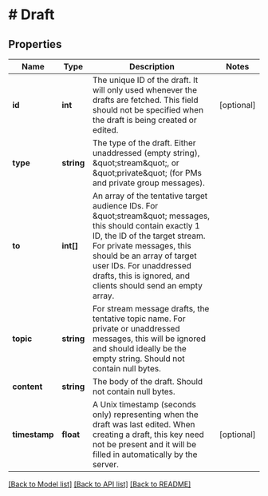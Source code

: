 # # Draft

## Properties

Name | Type | Description | Notes
------------ | ------------- | ------------- | -------------
**id** | **int** | The unique ID of the draft. It will only used whenever the drafts are fetched. This field should not be specified when the draft is being created or edited. | [optional]
**type** | **string** | The type of the draft. Either unaddressed (empty string), \&quot;stream\&quot;, or \&quot;private\&quot; (for PMs and private group messages). |
**to** | **int[]** | An array of the tentative target audience IDs. For \&quot;stream\&quot; messages, this should contain exactly 1 ID, the ID of the target stream. For private messages, this should be an array of target user IDs. For unaddressed drafts, this is ignored, and clients should send an empty array. |
**topic** | **string** | For stream message drafts, the tentative topic name. For private or unaddressed messages, this will be ignored and should ideally be the empty string. Should not contain null bytes. |
**content** | **string** | The body of the draft. Should not contain null bytes. |
**timestamp** | **float** | A Unix timestamp (seconds only) representing when the draft was last edited. When creating a draft, this key need not be present and it will be filled in automatically by the server. | [optional]

[[Back to Model list]](../../README.md#models) [[Back to API list]](../../README.md#endpoints) [[Back to README]](../../README.md)
